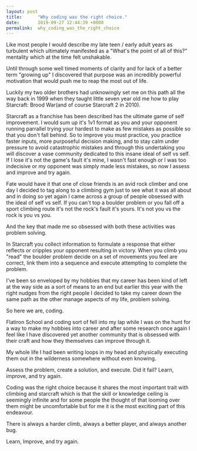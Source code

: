 ```yaml
---
layout: post
title:      "Why coding was the right choice."
date:       2019-09-27 12:44:39 +0000
permalink:  why_coding_was_the_right_choice
---
```




Like most people I would describe my late teen / early adult years as turbulent which ultimately manifested as a "What's the point of all of this?" mentality which at the time felt unshakable.

Until through some well timed moments of clarity and for lack of a better term "growing up" I discovered that purpose was an incredibly powerful motivation that would push me to reap the most out of life. 

Luckily my two older brothers had unknowingly set me on this path all the way back in 1999 when they taught little seven year old me how to play Starcraft: Brood War(and of course Starcraft 2 in 2010). 

Starcraft as a franchise has been described has the ultimate game of self improvement. I would sum up it's 1v1 format as you and your opponent running parrallel trying your hardest to make as few mistakes as possible so that you don't fall behind. 
So to improve you must practice, you practice faster inputs, more purposeful decision making, and to stay calm under pressure to avoid catastrophic mistakes and through this undertaking you will discover a vase community dedicated to this insane ideal of self vs self. If I lose it's not the game's fault it's mine, I wasn't fast enough or I was too indecisive or my opponent was simply made less mistakes, so now I assess and improve and try again.

Fate would have it that one of close friends is an avid rock climber and one day I decided to tag along to a climbing gym just to see what it was all about and in doing so yet again I came across a group of people obsessed with the ideal of self vs self. 
If you can't top a boulder problem or you fall off a sport climbing route it's not the rock's fault it's yours. It's not you vs the rock is you vs you. 

And the key that made me so obsessed with both these activities was problem solving. 

In Starcraft you collect information to formulate a response that either reflects or cripples your opponent resulting in victory.
When you climb you "read" the boulder problem decide on a set of movements you feel are correct, link them into a sequence and execute attempting to complete the problem. 

I've been so enveloped by my hobbies that my career has been kind of left at the way side as a sort of means to an end but earlier this year with the right nudges from the right people I decided to take my career down the same path as the other manage aspects of my life, problem solving. 

So here we are, coding. 

Flatiron School and coding sort of fell into my lap while I was on the hunt for a way to make my hobbies into career and after some research once again I feel like I have discovered yet another community that is obsessed with their craft and how they themselves can improve through it. 

My whole life I had been writing loops in my head and physically executing them out in the wilderness somewhere without even knowing. 

Assess the problem, create a solution, and execute.
Did it fail?
Learn, improve, and try again. 

Coding was the right choice because it shares the most important trait with climbing and starcraft which is that the skill or knowledge ceiling is seemingly infinite and for some people the thought of that looming over them might be uncomfortable but for me it is the most exciting part of this endeavour.

There is always a harder climb, always a better player, and always another bug. 

Learn, Improve, and try again.



